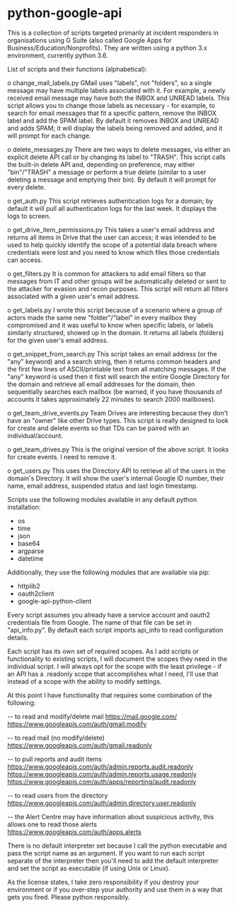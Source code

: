 # python-google-api

This is a collection of scripts targeted primarily at incident responders in organisations using G Suite (also called Google Apps for Business/Education/Nonprofits).  They are written using a python 3.x environment, currently python 3.6.

List of scripts and their functions (alphabetical):

o change_mail_labels.py
GMail uses "labels", not "folders", so a single message may have multiple labels associated with it. For example, a newly received email message may have both the INBOX and UNREAD labels. This script allows you to change those labels as necessary - for example, to search for email messages that fit a specific pattern, remove the INBOX label and add the SPAM label. By default it removes INBOX and UNREAD and adds SPAM; it will display the labels being removed and added, and it will prompt for each change.

o delete_messages.py
There are two ways to delete messages, via either an explicit delete API call or by changing its label to "TRASH". This script calls the built-in delete API and, depending on preference, may either "bin"/"TRASH" a message or perform a true delete (similar to a user deleting a message and emptying their bin). By default it will prompt for every delete.

o get_auth.py
This script retrieves authentication logs for a domain; by default it will pull all authentication logs for the last week. It displays the logs to screen.

o get_drive_item_permissions.py
This takes a user's email address and returns all items in Drive that the user can access; it was intended to be used to help quickly identify the scope of a potential data breach where credentials were lost and you need to know which files those credentials can access.

o get_filters.py
It is common for attackers to add email filters so that messages from IT and other groups will be automatically deleted or sent to the attacker for evasion and recon purposes. This script will return all filters associated with a given user's email address.

o get_labels.py
I wrote this script because of a scenario where a group of actors made the same new "folder"/"label" in every mailbox they compromised and it was useful to know when specific labels, or labels similarly structured, showed up in the domain. It returns all labels (folders) for the given user's email address.

o get_snippet_from_search.py
This script takes an email address (or the "any" keyword) and a search string, then it returns common headers and the first few lines of ASCII/printable text from all matching messages. If the "any" keyword is used then it first will search the entire Google Directory for the domain and retrieve all email addresses for the domain, then sequentially searches each mailbox (be warned, if you have thousands of accounts it takes approximately 22 minutes to search 2000 mailboxes).

o get_team_drive_events.py
Team Drives are interesting because they don't have an "owner" like other Drive types. This script is really designed to look for create and delete events so that TDs can be paired with an individual/account.

o get_team_drives.py
This is the original version of the above script. It looks for create events. I need to remove it.

o get_users.py
This uses the Directory API to retrieve all of the users in the domain's Directory. It will show the user's internal Google ID number, their name, email address, suspended status and last login timestamp.

Scripts use the following modules available in any default python installation:

 - os
 - time
 - json
 - base64
 - argparse
 - datetime

Additionally, they use the following modules that are available via pip:

 - httplib2
 - oauth2client
 - google-api-python-client

Every script assumes you already have a service account and oauth2 credentials file from Google.  The name of that file can be set in "api_info.py".  By default each script imports api_info to read configuration details.

Each script has its own set of required scopes.  As I add scripts or functionality to existing scripts, I will document the scopes they need in the individual script.  I will always opt for the scope with the least privilege - if an API has a .readonly scope that accomplishes what I need, I'll use that instead of a scope with the ability to modify settings.

At this point I have functionality that requires some combination of the following:

-- to read and modify/delete mail
https://mail.google.com/
https://www.googleapis.com/auth/gmail.modify

-- to read mail (no modify/delete)
https://www.googleapis.com/auth/gmail.readonly

-- to pull reports and audit items
https://www.googleapis.com/auth/admin.reports.audit.readonly
https://www.googleapis.com/auth/admin.reports.usage.readonly
https://www.googleapis.com/auth/apps/reporting/audit.readonly

-- to read users from the directory
https://www.googleapis.com/auth/admin.directory.user.readonly

-- the Alert Centre may have information about suspicious activity, this allows one to read those alerts
https://www.googleapis.com/auth/apps.alerts

There is no default interpreter set because I call the python executable and pass the script name as an argument.  If you want to run each script separate of the interpreter then you'll need to add the default interpreter and set the script as executable (if using Unix or Linux).

As the license states, I take zero responsibility if you destroy your environment or if you over-step your authority and use them in a way that gets you fired.  Please python responsibly.
